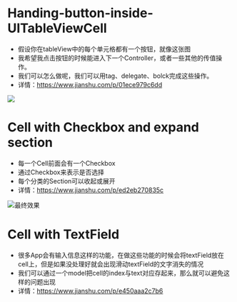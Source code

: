 # Handing-button-inside-UITableViewCell
- 假设你在tableView中的每个单元格都有一个按钮，就像这张图
- 我希望我点击按钮的时候能进入下一个Controller，或者一些其他的传值操作。
- 我们可以怎么做呢，我们可以用tag、delegate、bolck完成这些操作。
- 详情：https://www.jianshu.com/p/01ece979c6dd

![](https://upload-images.jianshu.io/upload_images/13640702-2f67d9ed96074faf.png?imageMogr2/auto-orient/strip%7CimageView2/2/w/1240)





# Cell with Checkbox and expand section
- 每一个Cell前面会有一个Checkbox
- 通过Checkbox来表示是否选择
- 每个分类的Section可以收起或展开
- 详情：https://www.jianshu.com/p/ed2eb270835c

![最终效果](https://upload-images.jianshu.io/upload_images/13640702-c1546bad63159be1.gif?imageMogr2/auto-orient/strip)

# Cell with TextField
- 很多App会有输入信息这样的功能，在做这些功能的时候会将textField放在cell上，但是如果没处理好就会出现滑动textField的文字消失的情况
- 我们可以通过一个model把cell的index与text对应存起来，那么就可以避免这样的问题出现
- 详情：https://www.jianshu.com/p/e450aaa2c7b6
